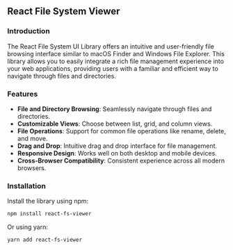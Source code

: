 ## React File System Viewer

### Introduction

The React File System UI Library offers an intuitive and user-friendly file browsing interface similar to macOS Finder and Windows File Explorer. This library allows you to easily integrate a rich file management experience into your web applications, providing users with a familiar and efficient way to navigate through files and directories.

### Features

- **File and Directory Browsing**: Seamlessly navigate through files and directories.
- **Customizable Views**: Choose between list, grid, and column views.
- **File Operations**: Support for common file operations like rename, delete, and move.
- **Drag and Drop**: Intuitive drag and drop interface for file management.
- **Responsive Design**: Works well on both desktop and mobile devices.
- **Cross-Browser Compatibility**: Consistent experience across all modern browsers.

### Installation

Install the library using npm:

```bash
npm install react-fs-viewer
```

Or using yarn:

```bash
yarn add react-fs-viewer
```
